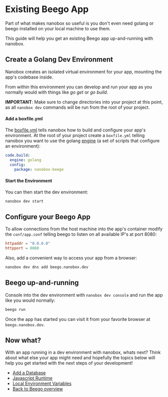 # Existing Beego App
Part of what makes nanobox so useful is you don't even need golang or beego installed on your local machine to use them.

This guide will help you get an existing Beego app up-and-running with nanobox.

## Create a Golang Dev Environment
Nanobox creates an isolated virtual environment for your app, mounting the app's codebase inside.

From within this environment you can develop and run your app as you normally would with things like *go get* or *go build*.

**IMPORTANT**: Make sure to change directories into your project at this point, as all `nanobox dev` commands will be run from the root of your project.

#### Add a boxfile.yml
The <a href="https://docs.nanobox.io/boxfile/" target="\_blank">boxfile.yml</a> tells nanobox how to build and configure your app's environment. At the root of your project create a `boxfile.yml` telling nanobox you want to use the golang <a href="https://docs.nanobox.io/engines/" target="\_blank">engine</a> (a set of scripts that configure an environment):

```yaml
code.build:
  engine: golang
  config:
    package: nanobox-beego
```

#### Start the Environment
You can then start the dev environment:

```bash
nanobox dev start
```

## Configure your Beego App
To allow connections from the host machine into the app's container modify the `conf/app.conf` telling beego to listen on all available IP's at port 8080:

```conf
httpaddr = "0.0.0.0"
httpport = 8080
```

Also, add a convenient way to access your app from a browser:

```bash
nanobox dev dns add beego.nanobox.dev
```

## Beego up-and-running
Console into the dev environment with `nanobox dev console` and run the app like you would normally:

```bash
beego run
```

Once the app has started you can visit it from your favorite browser at `beego.nanobox.dev`.

## Now what?
With an app running in a dev environment with nanobox, whats next? Think about what else your app might need and hopefully the topics below will help you get started with the next steps of your development!

* [Add a Database](/golang/beego/add-a-database)
* [Javascript Runtime](/golang/beego/javascript-runtime)
* [Local Environment Variables](/golang/beego/local-evars)
* [Back to Beego overview](/golang/beego)
